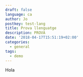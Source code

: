 ```yaml
---
draft: false
language: ca
author: Jo
postkey: test-lang
title: Prova llenguatge
description: PROVA
date: '2018-04-17T15:51:19+02:00'
categories:
  - general
tags:
  - demo
---
```

Hola
